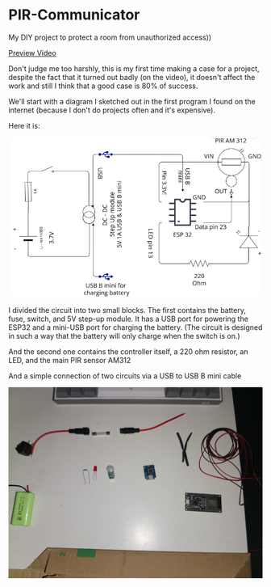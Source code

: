 # PIR-Communicator

My DIY project to protect a room from unauthorized access))

[Preview Video ](https://drive.google.com/file/d/1OLRuA5nBzqJ-8at_WL5AkTt9_fnpMwa0/view?usp=sharing) 

Don't judge me too harshly, this is my first time making a case for a project, despite the fact that 
it turned out badly (on the video), it doesn't affect the work and still I think that a good case is 
80% of success.

We'll start with a diagram I sketched out in the first program I found on the internet
(because I don't do projects often and it's expensive). 

Here it is:

![Diagram](1.jpg)

I divided the circuit into two small blocks. 
 The first contains the battery, fuse, switch, and 5V step-up module. 
 It has a USB port for powering the ESP32 and a mini-USB port for charging the battery.
 (The circuit is designed in such a way that the battery will only charge when the switch is on.)

 And the second one contains the controller itself, a 220 ohm resistor, an LED, and the main PIR sensor AM312

 And a simple connection of two circuits via a USB to USB B mini cable

 ![all components](2.jpg)
 
